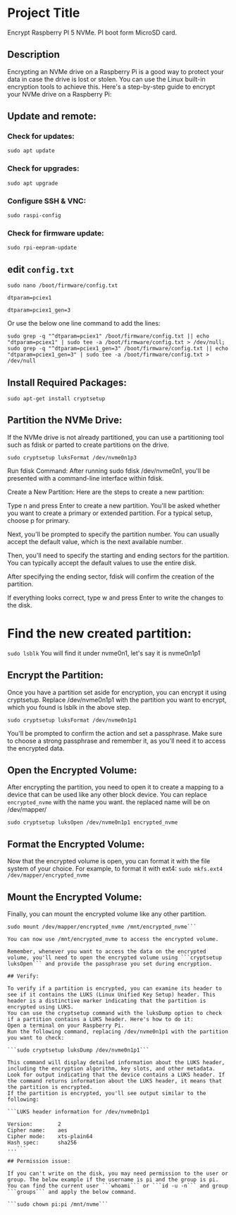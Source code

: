 # Project Title

Encrypt Raspberry PI 5 NVMe. PI boot form MicroSD card.

## Description

Encrypting an NVMe drive on a Raspberry Pi is a good way to protect your data in case the drive is lost or stolen. You can use the Linux built-in encryption tools to achieve this. Here's a step-by-step guide to encrypt your NVMe drive on a Raspberry Pi:

## Update and remote:

### Check for updates:
```
sudo apt update
```

### Check for upgrades:
```
sudo apt upgrade
```

### Configure SSH & VNC:
```
sudo raspi-config
```

### Check for firmware update:
```
sudo rpi-eepram-update
```

## edit `config.txt`

```
sudo nano /boot/firmware/config.txt
```

`dtparam=pciex1`

`dtparam=pciex1_gen=3`

Or use the below one line command to add the lines:

```
sudo grep -q "^dtparam=pciex1" /boot/firmware/config.txt || echo "dtparam=pciex1" | sudo tee -a /boot/firmware/config.txt > /dev/null; sudo grep -q "^dtparam=pciex1_gen=3" /boot/firmware/config.txt || echo "dtparam=pciex1_gen=3" | sudo tee -a /boot/firmware/config.txt > /dev/null
```


## Install Required Packages:
```
sudo apt-get install cryptsetup
```

## Partition the NVMe Drive: 
If the NVMe drive is not already partitioned, you can use a partitioning tool such as fdisk or parted to create partitions on the drive.

```
sudo cryptsetup luksFormat /dev/nvme0n1p3
```

Run fdisk Command: After running sudo fdisk /dev/nvme0n1, you'll be presented with a command-line interface within fdisk.

Create a New Partition: Here are the steps to create a new partition:

Type n and press Enter to create a new partition.
You'll be asked whether you want to create a primary or extended partition. For a typical setup, choose p for primary.

Next, you'll be prompted to specify the partition number. You can usually accept the default value, which is the next available number.

Then, you'll need to specify the starting and ending sectors for the partition. You can typically accept the default values to use the entire disk.

After specifying the ending sector, fdisk will confirm the creation of the partition. 

If everything looks correct, type w and press Enter to write the changes to the disk.

# Find the new created partition:
```sudo lsblk```
You will find it under nvme0n1, let's say it is nvme0n1p1

## Encrypt the Partition: 
Once you have a partition set aside for encryption, you can encrypt it using cryptsetup. Replace /dev/nvme0n1p1 with the partition you want to encrypt, which you found is lsblk in the above step.

```sudo cryptsetup luksFormat /dev/nvme0n1p1```

You'll be prompted to confirm the action and set a passphrase. Make sure to choose a strong passphrase and remember it, as you'll need it to access the encrypted data.

## Open the Encrypted Volume: 
After encrypting the partition, you need to open it to create a mapping to a device that can be used like any other block device.
You can replace ```encrypted_nvme``` with the name you want. the replaced name will be on /dev/mapper/

```sudo cryptsetup luksOpen /dev/nvme0n1p1 encrypted_nvme```

## Format the Encrypted Volume: 
Now that the encrypted volume is open, you can format it with the file system of your choice. For example, to format it with ext4:
```sudo mkfs.ext4 /dev/mapper/encrypted_nvme```

## Mount the Encrypted Volume: 
Finally, you can mount the encrypted volume like any other partition.
```sudo mkdir /mnt/encrypted_nvme
sudo mount /dev/mapper/encrypted_nvme /mnt/encrypted_nvme```

You can now use /mnt/encrypted_nvme to access the encrypted volume.

Remember, whenever you want to access the data on the encrypted volume, you'll need to open the encrypted volume using ```cryptsetup luksOpen``` and provide the passphrase you set during encryption.

## Verify:

To verify if a partition is encrypted, you can examine its header to see if it contains the LUKS (Linux Unified Key Setup) header. This header is a distinctive marker indicating that the partition is encrypted using LUKS.
You can use the cryptsetup command with the luksDump option to check if a partition contains a LUKS header. Here's how to do it:
Open a terminal on your Raspberry Pi.
Run the following command, replacing /dev/nvme0n1p1 with the partition you want to check:

```sudo cryptsetup luksDump /dev/nvme0n1p1```

This command will display detailed information about the LUKS header, including the encryption algorithm, key slots, and other metadata.
Look for output indicating that the device contains a LUKS header. If the command returns information about the LUKS header, it means that the partition is encrypted.
If the partition is encrypted, you'll see output similar to the following:

```LUKS header information for /dev/nvme0n1p1

Version:        2
Cipher name:    aes
Cipher mode:    xts-plain64
Hash spec:      sha256
...```

## Permission issue:

If you can't write on the disk, you may need permission to the user or group. The below example if the username is pi and the group is pi.
You can find the current user ```whoami``` or ```id -u -n``` and group ```groups``` and apply the below command.

```sudo chown pi:pi /mnt/nvme```


